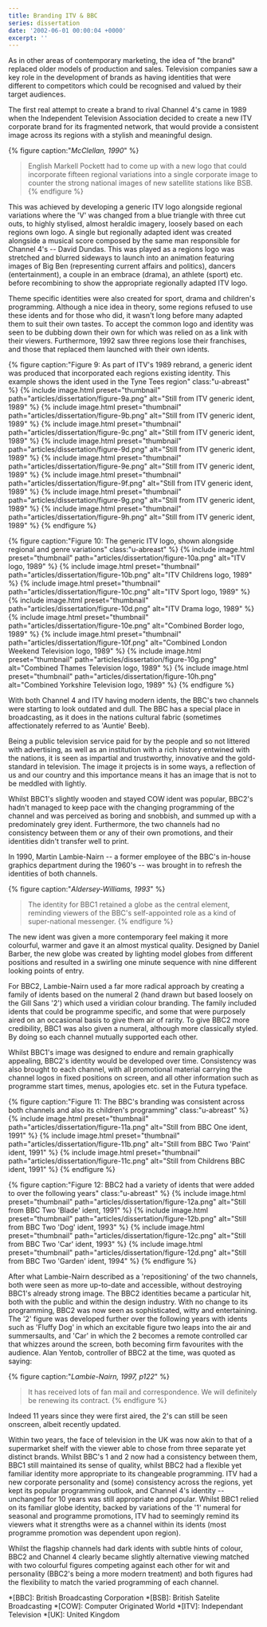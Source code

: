 ```yaml
---
title: Branding ITV & BBC
series: dissertation
date: '2002-06-01 00:00:04 +0000'
excerpt: ''
---
```

As in other areas of contemporary marketing, the idea of "the brand" replaced older models of production and sales. Television companies saw a key role in the development of brands as having identities that were different to competitors which could be recognised and valued by their target audiences.

The first real attempt to create a brand to rival Channel 4's came in 1989 when the Independent Television Association decided to create a new ITV corporate brand for its fragmented network, that would provide a consistent image across its regions with a stylish and meaningful design.

{% figure caption:"<cite>McClellan, 1990</cite>" %}
> English Markell Pockett had to come up with a new logo that could incorporate fifteen regional variations into a single corporate image to counter the strong national images of new satellite stations like BSB.
{% endfigure %}

This was achieved by developing a generic ITV logo alongside regional variations where the 'V' was changed from a blue triangle with three cut outs, to highly stylised, almost heraldic imagery, loosely based on each regions own logo. A single but regionally adapted ident was created alongside a musical score composed by the same man responsible for Channel 4's -- David Dundas. This was played as a regions logo was stretched and blurred sideways to launch into an animation featuring images of Big Ben (representing current affairs and politics), dancers (entertainment), a couple in an embrace (drama), an athlete (sport) etc. before recombining to show the appropriate regionally adapted ITV logo.

Theme specific identities were also created for sport, drama and children's programming. Although a nice idea in theory, some regions refused to use these idents and for those who did, it wasn't long before many adapted them to suit their own tastes. To accept the common logo and identity was seen to be dubbing down their own for which was relied on as a link with their viewers. Furthermore, 1992 saw three regions lose their franchises, and those that replaced them launched with their own idents.

{% figure caption:"Figure 9: As part of ITV's 1989 rebrand, a generic ident was produced that incorporated each regions existing identity. This example shows the ident used in the Tyne Tees region" class:"u-abreast" %}
{% include image.html preset="thumbnail" path="articles/dissertation/figure-9a.png" alt="Still from ITV generic ident, 1989" %}
{% include image.html preset="thumbnail" path="articles/dissertation/figure-9b.png" alt="Still from ITV generic ident, 1989" %}
{% include image.html preset="thumbnail" path="articles/dissertation/figure-9c.png" alt="Still from ITV generic ident, 1989" %}
{% include image.html preset="thumbnail" path="articles/dissertation/figure-9d.png" alt="Still from ITV generic ident, 1989" %}
{% include image.html preset="thumbnail" path="articles/dissertation/figure-9e.png" alt="Still from ITV generic ident, 1989" %}
{% include image.html preset="thumbnail" path="articles/dissertation/figure-9f.png" alt="Still from ITV generic ident, 1989" %}
{% include image.html preset="thumbnail" path="articles/dissertation/figure-9g.png" alt="Still from ITV generic ident, 1989" %}
{% include image.html preset="thumbnail" path="articles/dissertation/figure-9h.png" alt="Still from ITV generic ident, 1989" %}
{% endfigure %}

{% figure caption:"Figure 10: The generic ITV logo, shown alongside regional and genre variations" class:"u-abreast" %}
{% include image.html preset="thumbnail" path="articles/dissertation/figure-10a.png" alt="ITV logo, 1989" %}
{% include image.html preset="thumbnail" path="articles/dissertation/figure-10b.png" alt="ITV Childrens logo, 1989" %}
{% include image.html preset="thumbnail" path="articles/dissertation/figure-10c.png" alt="ITV Sport logo, 1989" %}
{% include image.html preset="thumbnail" path="articles/dissertation/figure-10d.png" alt="ITV Drama logo, 1989" %}
{% include image.html preset="thumbnail" path="articles/dissertation/figure-10e.png" alt="Combined Border logo, 1989" %}
{% include image.html preset="thumbnail" path="articles/dissertation/figure-10f.png" alt="Combined London Weekend Television logo, 1989" %}
{% include image.html preset="thumbnail" path="articles/dissertation/figure-10g.png" alt="Combined Thames Television logo, 1989" %}
{% include image.html preset="thumbnail" path="articles/dissertation/figure-10h.png" alt="Combined Yorkshire Television logo, 1989" %}
{% endfigure %}

With both Channel 4 and ITV having modern idents, the BBC's two channels were starting to look outdated and dull. The BBC has a special place in broadcasting, as it does in the nations cultural fabric (sometimes affectionately referred to as 'Auntie' Beeb).

Being a public television service paid for by the people and so not littered with advertising, as well as an institution with a rich history entwined with the nations, it is seen as impartial and trustworthy, innovative and the gold-standard in television. The image it projects is in some ways, a reflection of us and our country and this importance means it has an image that is not to be meddled with lightly.

Whilst BBC1's slightly wooden and stayed COW ident was popular, BBC2's hadn't managed to keep pace with the changing programming of the channel and was perceived as boring and snobbish, and summed up with a predominately grey ident. Furthermore, the two channels had no consistency between them or any of their own promotions, and their identities didn't transfer well to print.

In 1990, Martin Lambie-Nairn -- a former employee of the BBC's in-house graphics department during the 1960's -- was brought in to refresh the identities of both channels.

{% figure caption:"<cite>Aldersey-Williams, 1993</cite>" %}
> The identity for BBC1 retained a globe as the central element, reminding viewers of the BBC's self-appointed role as a kind of super-national messenger.
{% endfigure %}

The new ident was given a more contemporary feel making it more colourful, warmer and gave it an almost mystical quality. Designed by Daniel Barber, the new globe was created by lighting model globes from different positions and resulted in a swirling one minute sequence with nine different looking points of entry.

For BBC2, Lambie-Nairn used a far more radical approach by creating a family of idents based on the numeral 2 (hand drawn but based loosely on the Gill Sans '2') which used a viridian colour branding. The family included idents that could be programme specific, and some that were purposely aired on an occasional basis to give them air of rarity. To give BBC2 more credibility, BBC1 was also given a numeral, although more classically styled. By doing so each channel mutually supported each other.

Whilst BBC1's image was designed to endure and remain graphically appealing, BBC2's identity would be developed over time. Consistency was also brought to each channel, with all promotional material carrying the channel logos in fixed positions on screen, and all other information such as programme start times, menus, apologies etc. set in the Futura typeface.

{% figure caption:"Figure 11: The BBC's branding was consistent across both channels and also its children's programming" class:"u-abreast" %}
{% include image.html preset="thumbnail" path="articles/dissertation/figure-11a.png" alt="Still from BBC One ident, 1991" %}
{% include image.html preset="thumbnail" path="articles/dissertation/figure-11b.png" alt="Still from BBC Two 'Paint' ident, 1991" %}
{% include image.html preset="thumbnail" path="articles/dissertation/figure-11c.png" alt="Still from Childrens BBC ident, 1991" %}
{% endfigure %}

{% figure caption:"Figure 12: BBC2 had a variety of idents that were added to over the following years" class:"u-abreast" %}
{% include image.html preset="thumbnail" path="articles/dissertation/figure-12a.png" alt="Still from BBC Two 'Blade' ident, 1991" %}
{% include image.html preset="thumbnail" path="articles/dissertation/figure-12b.png" alt="Still from BBC Two 'Dog' ident, 1993" %}
{% include image.html preset="thumbnail" path="articles/dissertation/figure-12c.png" alt="Still from BBC Two 'Car' ident, 1993" %}
{% include image.html preset="thumbnail" path="articles/dissertation/figure-12d.png" alt="Still from BBC Two 'Garden' ident, 1994" %}
{% endfigure %}

After what Lambie-Nairn described as a 'repositioning' of the two channels, both were seen as more up-to-date and accessible, without destroying BBC1's already strong image. The BBC2 identities became a particular hit, both with the public and within the design industry. With no change to its programming, BBC2 was now seen as sophisticated, witty and entertaining. The '2' figure was developed further over the following years with idents such as 'Fluffy Dog' in which an excitable figure two leaps into the air and summersaults, and 'Car' in which the 2 becomes a remote controlled car that whizzes around the screen, both becoming firm favourites with the audience. Alan Yentob, controller of BBC2 at the time, was quoted as saying:

{% figure caption:"<cite>Lambie-Nairn, 1997, p122</cite>" %}
> It has received lots of fan mail and correspondence. We will definitely be renewing its contract.
{% endfigure %}

Indeed 11 years since they were first aired, the 2's can still be seen onscreen, albeit recently updated.

Within two years, the face of television in the UK was now akin to that of a supermarket shelf with the viewer able to chose from three separate yet distinct brands. Whilst BBC's 1 and 2 now had a consistency between them, BBC1 still maintained its sense of quality, whilst BBC2 had a flexible yet familiar identity more appropriate to its changeable programming. ITV had a new corporate personality and (some) consistency across the regions, yet kept its popular programming outlook, and Channel 4's identity -- unchanged for 10 years was still appropriate and popular. Whilst BBC1 relied on its familiar globe identity, backed by variations of the '1' numeral for seasonal and programme promotions, ITV had to seemingly remind its viewers what it strengths were as a channel within its idents (most programme promotion was dependent upon region).

Whilst the flagship channels had dark idents with subtle hints of colour, BBC2 and Channel 4 clearly became slightly alternative viewing matched with two colourful figures competing against each other for wit and personality (BBC2's being a more modern treatment) and both figures had the flexibility to match the varied programming of each channel.

*[BBC]: British Broadcasting Corporation
*[BSB]: British Satelite Broadcasting
*[COW]: Computer Originated World
*[ITV]: Independant Television
*[UK]: United Kingdom

